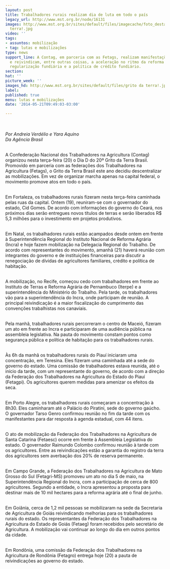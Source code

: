 ```yaml
---
layout: post
title: Trabalhadores rurais realizam dia de luta em todo o país
legacy_url: http://www.mst.org.br/node/16131
images: http://www.mst.org.br/sites/default/files/imagecache/foto_destaque/grito da
  terra!.jpg
video: ''
tags:
- assuntos: mobilização
- tag: lutas e mobilizações
type: news
support_line: A Contag, em parceria com as Fetags, realizam manifestações pelo país
  e reivindicam, entre outras coisas, a aceleração no ritmo da reforma agrária, a
  regularização fundiária e a política de crédito fundiário.
section: 
hat: ''
picture_week: ''
images_hd: http://www.mst.org.br/sites/default/files/grito da terra!.jpg
label: 
published: true
menu: lutas e mobilizações
date: '2014-05-21T09:49:03-03:00'

---
```

<p><img style="margin: 10px;" src="http://www.mst.org.br/sites/default/files/grito%20da%20terra%21%21.jpg" alt=""></p><p><em>Por Andreia Verdélio e Yara Aquino<br></em><em>Da Agência Brasil</em></p><p><br>A Confederação Nacional dos Trabalhadores na Agricultura (Contag) organizou nesta terça-feira (20) o Dia D do 20º Grito da Terra Brasil. Promovido em parceria com as federações dos Trabalhadores na Agricultura (Fetags), o Grito da Terra Brasil este ano decidiu descentralizar as mobilizações. Em vez de organizar marcha apenas na capital federal, o movimento promove atos em todo o país.</p><p><br>Em Fortaleza, os trabalhadores rurais fizeram nesta terça-feira caminhada pelas ruas da capital. Ontem (19), reuniram-se com o governador do estado, Cid Gomes. De acordo com informações do governo do Ceará, nos próximos dias serão entregues novos títulos de terras e serão liberados R$ 5,3 milhões para o investimento em projetos produtivos.</p><p><br>Em Natal, os trabalhadores rurais estão acampados desde ontem em frente à Superintendência Regional do Instituto Nacional de Reforma Agrária (Incra) e hoje fazem mobilização na Delegacia Regional do Trabalho. De acordo com representantes do movimento, amanhã (21) haverá reunião com integrantes do governo e de instituições financeiras para discutir a renegociação de dívidas de agricultores familiares, crédito e política de habitação.</p><p><br>A mobilização, no Recife, começou cedo com trabalhadores em frente ao Instituto de Terras e Reforma Agrária de Pernambuco (Iterpe) e a superintendência do Ministério do Trabalho. Pela tarde, os trabalhadores vão para a superintendência do Incra, onde participam de reunião. A principal reivindicação é a maior fiscalização do cumprimento das convenções trabalhistas nos canaviais.</p><p><br>Pela manhã, trabalhadores rurais percorreram o centro de Maceió, fizeram um ato em frente ao Incra e participaram de uma audiência pública na assembleia legislativa. Na pauta do movimento constam pontos como segurança pública e política de habitação para os trabalhadores rurais.</p><p><br>Às 6h da manhã os trabalhadores rurais do Piauí iniciaram uma concentração, em Teresina. Eles fizeram uma caminhada até a sede do governo do estado. Uma comissão de trabalhadores estava reunida, até o início da tarde, com um representante do governo, de acordo com a direção da Federação dos Trabalhadores na Agricultura do Estado do Piauí (Fetagpi). Os agricultores querem medidas para amenizar os efeitos da seca.</p><p><br>Em Porto Alegre, os trabalhadores rurais começaram a concentração à 8h30. Eles caminharam até o Palácio do Piratini, sede do governo gaúcho. O governador Tarso Genro confirmou reunião no fim da tarde com os manifestantes para dar resposta à agenda estadual, com 44 itens.</p><p><br>O ato de mobilização da Federação dos Trabalhadores na Agricultura de Santa Catarina (Fetaesc) ocorre em frente à Assembleia Legislativa do estado. O governador Raimundo Colombo confirmou reunião à tarde com os agricultores. Entre as reivindicações estão a garantia do registro da terra dos agricultores sem averbação dos 20% de reserva permanente.</p><p><br>Em Campo Grande, a Federação dos Trabalhadores na Agricultura de Mato Grosso do Sul (Fetagri-MS) promoveu um ato no dia 5 de maio, na Superintendência Regional do Incra, com a participação de cerca de 800 agricultores. Segundo a entidade, o Incra apresentou a proposta para destinar mais de 10 mil hectares para a reforma agrária até o final de junho.</p><p><br>Em Goiânia, cerca de 1,2 mil pessoas se mobilizaram na sede da Secretaria de Agricultura de Goiás reivindicando melhorias para os trabalhadores rurais do estado. Os representantes da Federação dos Trabalhadores na Agricultura do Estado de Goiás (Fetaeg) foram recebidos pelo secretário de Agricultura. A mobilização vai continuar ao longo do dia em outros pontos da cidade.</p><p><br>Em Rondônia, uma comissão da Federação dos Trabalhadores na Agricultura de Rondônia (Fetagro) entrega hoje (20) a pauta de reivindicações ao governo do estado.</p>
